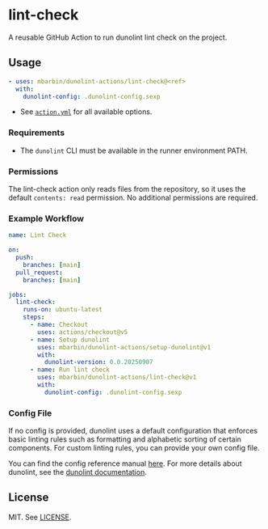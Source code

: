# lint-check

A reusable GitHub Action to run dunolint lint check on the project.

## Usage

```yaml
- uses: mbarbin/dunolint-actions/lint-check@<ref>
  with:
    dunolint-config: .dunolint-config.sexp
```

- See [`action.yml`](./action.yml) for all available options.

### Requirements

- The `dunolint` CLI must be available in the runner environment PATH.

### Permissions

The lint-check action only reads files from the repository, so it uses the default `contents: read` permission. No additional permissions are required.

### Example Workflow

```yaml
name: Lint Check

on:
  push:
    branches: [main]
  pull_request:
    branches: [main]

jobs:
  lint-check:
    runs-on: ubuntu-latest
    steps:
      - name: Checkout
        uses: actions/checkout@v5
      - name: Setup dunolint
        uses: mbarbin/dunolint-actions/setup-dunolint@v1
        with:
          dunolint-version: 0.0.20250907
      - name: Run lint check
        uses: mbarbin/dunolint-actions/lint-check@v1
        with:
          dunolint-config: .dunolint-config.sexp
```

### Config File

If no config is provided, dunolint uses a default configuration that enforces basic linting rules such as formatting and alphabetic sorting of certain components. For custom linting rules, you can provide your own config file.

You can find the config reference manual [here](https://mbarbin.github.io/dunolint/docs/reference/config/). For more details about dunolint, see the [dunolint documentation](https://mbarbin.github.io/dunolint/).

## License

MIT. See [LICENSE](../LICENSE).
